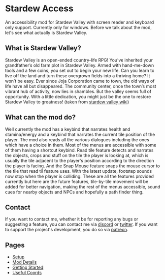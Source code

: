 # Stardew Access

An accessibility mod for Stardew Valley with screen reader and keyboard only support. Currently only for windows.
Before we talk about the mod, let's see what actually is Stardew Valley.

## What is Stardew Valley?

Stardew Valley is an open-ended country-life RPG! You’ve inherited your grandfather’s old farm plot in Stardew Valley. Armed with hand-me-down tools and a few coins, you set out to begin your new life. Can you learn to live off the land and turn these overgrown fields into a thriving home? It won’t be easy. Ever since Joja Corporation came to town, the old ways of life have all but disappeared. The community center, once the town’s most vibrant hub of activity, now lies in shambles. But the valley seems full of opportunity. With a little dedication, you might just be the one to restore Stardew Valley to greatness!
(taken from [stardew valley wiki](https://stardewvalleywiki.com/Stardew_Valley_Wiki))

## What can the mod do?

Well currently the mod has a keybind that narrates health and stamina/energy and a keybind that narrates the current tile position of the player. The mod also reads all the various dialogues including the ones which have a choice in them. Most of the menus are accessible with some of them having a shortcut keybind. Read tile feature detects and narrates the objects, crops and stuff on the tile the player is looking at, which is usually the tile adjacent to the player's position according to the direction the player is facing. And the Snap Mouse feature snaps the mouse cursor to the tile that read til feature uses. With the latest update, footstep sounds now stop when the player is colliding. These are all the features provided currently but here are the future features, tile-by-tile movement will be added for better navigation, making the rest of the menus accessible, sound cues for nearby objects and NPCs and hopefully a path finder thing.

## Contact

If you want to contact me, whether it be for reporting any bugs or suggesting a feature, you can contact me via [discord](https://discord.gg/yQjjsDqWQX) or [twitter](https://twitter.com/Shoaib6996). If you want to support the project's development, you do so via [patreon](https://www.patreon.com/shoaibkhan).

## Pages

- [Setup](/setup)
- [Mod Details](/mod-details)
- [Getting Started](/getting-started)
- [Useful Coords](/useful-coords)
